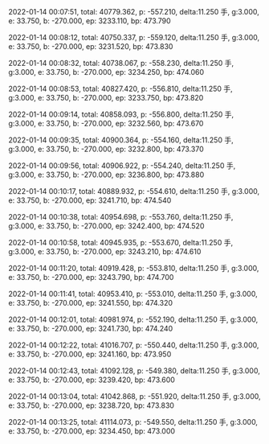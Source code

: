 2022-01-14 00:07:51, total: 40779.362, p: -557.210, delta:11.250 手, g:3.000, e: 33.750, b: -270.000, ep: 3233.110, bp: 473.790

2022-01-14 00:08:12, total: 40750.337, p: -559.120, delta:11.250 手, g:3.000, e: 33.750, b: -270.000, ep: 3231.520, bp: 473.830

2022-01-14 00:08:32, total: 40738.067, p: -558.230, delta:11.250 手, g:3.000, e: 33.750, b: -270.000, ep: 3234.250, bp: 474.060

2022-01-14 00:08:53, total: 40827.420, p: -556.810, delta:11.250 手, g:3.000, e: 33.750, b: -270.000, ep: 3233.750, bp: 473.820

2022-01-14 00:09:14, total: 40858.093, p: -556.800, delta:11.250 手, g:3.000, e: 33.750, b: -270.000, ep: 3232.560, bp: 473.670

2022-01-14 00:09:35, total: 40900.364, p: -554.160, delta:11.250 手, g:3.000, e: 33.750, b: -270.000, ep: 3232.800, bp: 473.370

2022-01-14 00:09:56, total: 40906.922, p: -554.240, delta:11.250 手, g:3.000, e: 33.750, b: -270.000, ep: 3236.800, bp: 473.880

2022-01-14 00:10:17, total: 40889.932, p: -554.610, delta:11.250 手, g:3.000, e: 33.750, b: -270.000, ep: 3241.710, bp: 474.540

2022-01-14 00:10:38, total: 40954.698, p: -553.760, delta:11.250 手, g:3.000, e: 33.750, b: -270.000, ep: 3242.400, bp: 474.520

2022-01-14 00:10:58, total: 40945.935, p: -553.670, delta:11.250 手, g:3.000, e: 33.750, b: -270.000, ep: 3243.210, bp: 474.610

2022-01-14 00:11:20, total: 40919.428, p: -553.810, delta:11.250 手, g:3.000, e: 33.750, b: -270.000, ep: 3243.790, bp: 474.700

2022-01-14 00:11:41, total: 40953.410, p: -553.010, delta:11.250 手, g:3.000, e: 33.750, b: -270.000, ep: 3241.550, bp: 474.320

2022-01-14 00:12:01, total: 40981.974, p: -552.190, delta:11.250 手, g:3.000, e: 33.750, b: -270.000, ep: 3241.730, bp: 474.240

2022-01-14 00:12:22, total: 41016.707, p: -550.440, delta:11.250 手, g:3.000, e: 33.750, b: -270.000, ep: 3241.160, bp: 473.950

2022-01-14 00:12:43, total: 41092.128, p: -549.380, delta:11.250 手, g:3.000, e: 33.750, b: -270.000, ep: 3239.420, bp: 473.600

2022-01-14 00:13:04, total: 41042.868, p: -551.920, delta:11.250 手, g:3.000, e: 33.750, b: -270.000, ep: 3238.720, bp: 473.830

2022-01-14 00:13:25, total: 41114.073, p: -549.550, delta:11.250 手, g:3.000, e: 33.750, b: -270.000, ep: 3234.450, bp: 473.000
